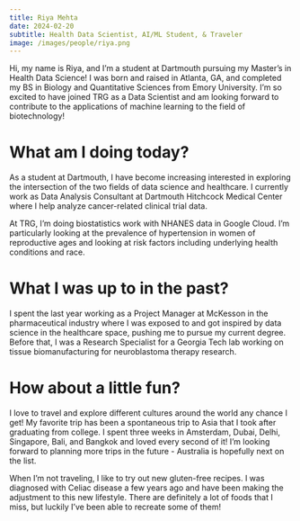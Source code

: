 ```yaml
---
title: Riya Mehta
date: 2024-02-20
subtitle: Health Data Scientist, AI/ML Student, & Traveler
image: /images/people/riya.png
---
```


Hi, my name is Riya, and I’m a student at Dartmouth pursuing my Master’s in Health Data Science! I was born and raised in Atlanta, GA, and completed my BS in Biology and Quantitative Sciences from Emory University. I’m so excited to have joined TRG as a Data Scientist and am looking forward to contribute to the applications of machine learning to the field of biotechnology!

# What am I doing today?
As a student at Dartmouth, I have become increasing interested in exploring the intersection of the two fields of data science and healthcare. I currently work as Data Analysis Consultant at Dartmouth Hitchcock Medical Center where I help analyze cancer-related clinical trial data. 

At TRG, I’m doing biostatistics work with NHANES data in Google Cloud. I’m particularly looking at the prevalence of hypertension in women of reproductive ages and looking at risk factors including underlying health conditions and race. 

# What I was up to in the past?
I spent the last year working as a Project Manager at McKesson in the pharmaceutical industry where I was exposed to and got inspired by data science in the healthcare space, pushing me to pursue my current degree. Before that, I was a Research Specialist for a Georgia Tech lab working on tissue biomanufacturing for neuroblastoma therapy research.

# How about a little fun?
I love to travel and explore different cultures around the world any chance I get! My favorite trip has been a spontaneous trip to Asia that I took after graduating from college. I spent three weeks in Amsterdam, Dubai, Delhi, Singapore, Bali, and Bangkok and loved every second of it! I’m looking forward to planning more trips in the future - Australia is hopefully next on the list.

When I’m not traveling, I like to try out new gluten-free recipes. I was diagnosed with Celiac disease a few years ago and have been making the adjustment to this new lifestyle. There are definitely a lot of foods that I miss, but luckily I’ve been able to recreate some of them!
